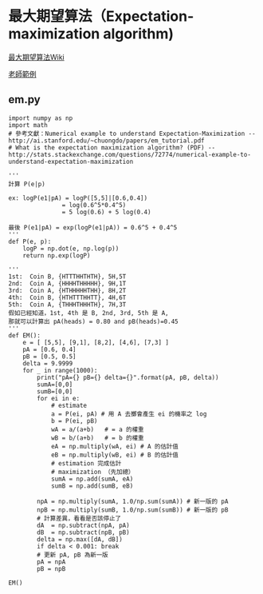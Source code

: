 最大期望算法（Expectation-maximization algorithm)
=
[最大期望算法Wiki](https://zh.wikipedia.org/zh-tw/%E6%9C%80%E5%A4%A7%E6%9C%9F%E6%9C%9B%E7%AE%97%E6%B3%95?fbclid=IwAR3suFKizlBT-W79sVtsCPi_mDdoGMVsH3IjmIWUhekFF-7o4f_SwO7-UWw)

[老師範例](https://gitlab.com/ccckmit/ai2/-/blob/master/python/10-machineLearning/em/em.md?fbclid=IwAR1DEntZErjXGALE9eeKIuIFSWfZ1AfAomx7pjnN1RoZlZclQC0LyjsXdC4)

em.py
-

```
import numpy as np
import math
# 參考文獻：Numerical example to understand Expectation-Maximization -- http://ai.stanford.edu/~chuongdo/papers/em_tutorial.pdf
# What is the expectation maximization algorithm? (PDF) -- http://stats.stackexchange.com/questions/72774/numerical-example-to-understand-expectation-maximization

'''
計算 P(e|p)

ex: logP(e1|pA) = logP([5,5]|[0.6,0.4]) 
               = log(0.6^5*0.4^5) 
               = 5 log(0.6) + 5 log(0.4)

最後 P(e1|pA) = exp(logP(e1|pA)) = 0.6^5 + 0.4^5
'''
def P(e, p):
    logP = np.dot(e, np.log(p))
    return np.exp(logP)

'''
1st:  Coin B, {HTTTHHTHTH}, 5H,5T
2nd:  Coin A, {HHHHTHHHHH}, 9H,1T
3rd:  Coin A, {HTHHHHHTHH}, 8H,2T
4th:  Coin B, {HTHTTTHHTT}, 4H,6T
5th:  Coin A, {THHHTHHHTH}, 7H,3T
假如已經知道，1st, 4th 是 B, 2nd, 3rd, 5th 是 A, 
那就可以計算出 pA(heads) = 0.80 and pB(heads)=0.45
'''
def EM():
    e = [ [5,5], [9,1], [8,2], [4,6], [7,3] ]
    pA = [0.6, 0.4]
    pB = [0.5, 0.5]
    delta = 9.9999
    for _ in range(1000):
        print("pA={} pB={} delta={}".format(pA, pB, delta))
        sumA=[0,0]
        sumB=[0,0]
        for ei in e:
            # estimate
            a = P(ei, pA) # 用 A 去擲會產生 ei 的機率之 log
            b = P(ei, pB)
            wA = a/(a+b)   # = a 的權重
            wB = b/(a+b)   # = b 的權重
            eA = np.multiply(wA, ei) # A 的估計值
            eB = np.multiply(wB, ei) # B 的估計值
            # estimation 完成估計
            # maximization （先加總）
            sumA = np.add(sumA, eA)
            sumB = np.add(sumB, eB)

        npA = np.multiply(sumA, 1.0/np.sum(sumA)) # 新一版的 pA
        npB = np.multiply(sumB, 1.0/np.sum(sumB)) # 新一版的 pB
        # 計算差異，看看是否該停止了
        dA  = np.subtract(npA, pA)
        dB  = np.subtract(npB, pB)
        delta = np.max([dA, dB])
        if delta < 0.001: break
        # 更新 pA, pB 為新一版
        pA = npA
        pB = npB

EM()

```








